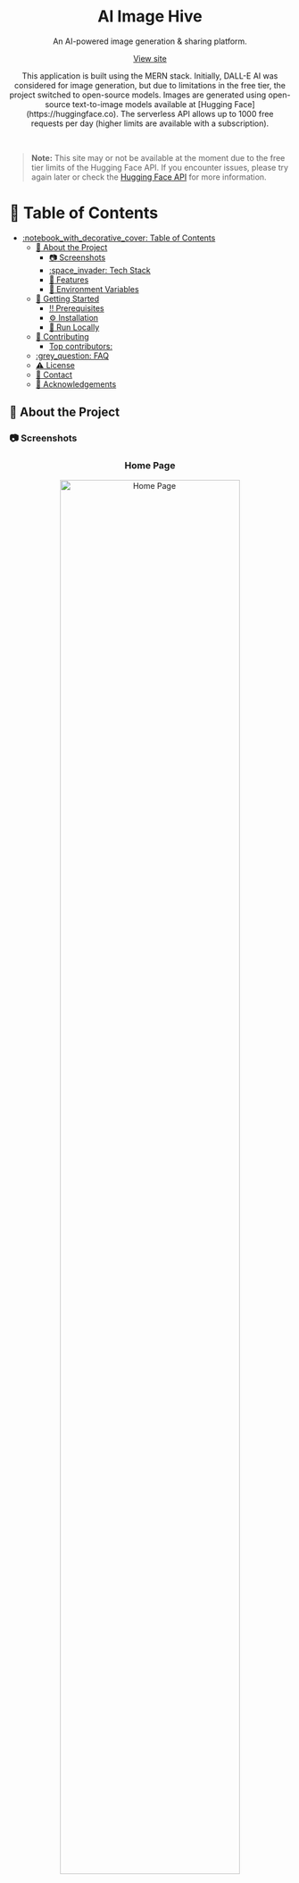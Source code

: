 
<div id="readme-top" align="center">

  <h1>AI Image Hive</h1>

  <p>An AI-powered image generation & sharing platform.</p>

  <p><a href="https://image-generator-tazg.onrender.com">View site</a></p>

</div>

<p align="center">This application is built using the MERN stack. Initially, DALL-E AI was considered for image generation, but due to limitations in the free tier, the project switched to open-source models. Images are generated using open-source text-to-image models available at [Hugging Face](https://huggingface.co). The serverless API allows up to 1000 free requests per day (higher limits are available with a subscription).</p>

<br />

> **Note:** This site may or not be available at the moment due to the free tier limits of the Hugging Face API. If you encounter issues, please try again later or check the [Hugging Face API](https://huggingface.co) for more information.


<!-- Table of Contents -->
# :notebook_with_decorative_cover: Table of Contents

- [:notebook\_with\_decorative\_cover: Table of Contents](#notebook_with_decorative_cover-table-of-contents)
  - [:star2: About the Project](#star2-about-the-project)
    - [:camera: Screenshots](#camera-screenshots)
    - [:space\_invader: Tech Stack](#space_invader-tech-stack)
    - [:dart: Features](#dart-features)
    - [:key: Environment Variables](#key-environment-variables)
  - [:toolbox: Getting Started](#toolbox-getting-started)
    - [:bangbang: Prerequisites](#bangbang-prerequisites)
    - [:gear: Installation](#gear-installation)
    - [:running: Run Locally](#running-run-locally)
  - [:wave: Contributing](#wave-contributing)
    - [Top contributors:](#top-contributors)
  - [:grey\_question: FAQ](#grey_question-faq)
  - [:warning: License](#warning-license)
  - [:handshake: Contact](#handshake-contact)
  - [:gem: Acknowledgements](#gem-acknowledgements)

<!-- can't wrap the table of contents because of some auto formatting issue in VSCode
# :notebook_with_decorative_cover: Table of Contents

- [About the Project](#star2-about-the-project)
  - [Screenshots](#camera-screenshots)
  - [Tech Stack](#space_invader-tech-stack)
  - [Features](#dart-features)
  - [Environment Variables](#key-environment-variables)
- [Getting Started](#toolbox-getting-started)
  - [Prerequisites](#bangbang-prerequisites)
  - [Installation](#gear-installation)
  - [Run Locally](#running-run-locally)
- [TODOs \& Planned Features](#memo-todos--planned-features)
- [Contributing](#wave-contributing)
  - [Top contributors:](#medal_sports-top-contributors)
- [FAQ](#grey_question-faq)
- [License](#warning-license)
- [Contact](#handshake-contact)
- [External Tools \& Libraries](#package-external-tools--libraries)
- [Acknowledgements](#gem-acknowledgements)

 -->


<!-- About the Project -->
## :star2: About the Project


<!-- Screenshots -->
### :camera: Screenshots

<div align="center" style="margin-bottom: 80px;">
  <div style="margin-bottom: 40px;">
    <h3>Home Page</h3>
    <img src="./screenshots/home_page.png" alt="Home Page" width="80%" />
    <h3>Create Page</h3>
    <img src="./screenshots/create_page.png" alt="Create Page" width="80%" />
  </div>
</div>


<!-- TechStack -->
### :space_invader: Tech Stack

| Platform       | Technologies Used                                |
|----------------|--------------------------------------------------|
| Frontend       | React.js, Tailwind CSS                           |
| Backend        | Node.js, Express                                 |
| Database       | MongoDB                                          |
| Other Services | Cloudinary, Hugging Face (API)                   |


<!-- Features -->
### :dart: Features

- Image generation using open-source models from Hugging Face
- Image upload and sharing functionality
- Responsive design for mobile and desktop

<!-- Env Variables -->
### :key: Environment Variables

To run this project, you will need to add the following environment variables to your .env file

```env
MONGO_URI=
HUGGINGFACE_API_KEY=
CLOUD_NAME=
CLOUD_API_KEY=
CLOUD_API_SECRET=
PORT=
```

<!-- Getting Started -->
## 	:toolbox: Getting Started

<!-- Prerequisites -->
### :bangbang: Prerequisites

- Node.js
- Git

<!-- Installation -->
### :gear: Installation
To install and set up the project locally, follow these steps:

1. **Clone the repository:**
  ```bash
  git clone https://github.com/Adhik-6/image_generator.git
  cd image_generator
  ```

2. **Install server dependencies:**
  ```bash
  npm install
  ```

3. **Install client dependencies:**
  ```bash
  cd client
  npm install
  cd ..
  ```

4. **Set up environment variables:**  
  Create a `.env` file in the root directory and add the required variables as described above.

The application should now be running locally.


### Windows Users: Handling NODE_ENV Issues

If you encounter the error:  
`'NODE_ENV' is not recognized as an internal or external command, operable program or batch file.`

- Update the `scripts` section in your `package.json` as follows:
  ```json
  // For testing production locally (not for deployment)
  "scripts": {
   "start": "SET NODE_ENV=production && node server/index.js",
   "build": "npm install && npm install --prefix client && npm run build --prefix client",
   "start:server": "SET NODE_ENV=development && nodemon ./server/index.js",
   "test": "echo \"Error: no test specified\" && exit 1"
  }
  ```

- In `./server/index.js`, replace line 27 with:
  ```js
  if (process.env.NODE_ENV === "production ") {
  ```
  > **Note:** The trailing space after `"production "` is intentional. When using the `SET` keyword in Windows, the space is included in the environment variable value.

This adjustment is necessary because Windows requires the `SET` keyword to define environment variables, and it may include trailing spaces.

   
<!-- Run Locally -->
### :running: Run Locally

1. **Build the client:**
  ```bash
  npm run dev --prefix client
  ```

2. **Start the server:**
  ```bash
  npm run dev
  ```

<!-- CONTRIBUTING -->
## :wave: Contributing

Contributions are what make the open source community such an amazing place to learn, inspire, and create. Any contributions you make are **greatly appreciated**.

If you have a suggestion that would make this better, please fork the repo and create a pull request. You can also simply open an issue with the tag "enhancement".
Don't forget to give the project a star! Thanks again!

1. Fork the Project
2. Create your Feature Branch (`git checkout -b feature/AmazingFeature`)
3. Commit your Changes (`git commit -m 'Add some AmazingFeature'`)
4. Push to the Branch (`git push origin feature/AmazingFeature`)
5. Open a Pull Request


### Top contributors:

<a href="https://github.com/Adhik-6/Event_Hubzz/graphs/contributors">
  <img src="https://contrib.rocks/image?repo=Adhik-6/Event_Hubzz" alt="contrib.rocks image" />
</a>


<!-- FAQ -->
## :grey_question: FAQ

- **Why do I get an error about 'NODE_ENV' on Windows?**

  + Windows handles environment variables differently. See the "Windows Users: Handling NODE_ENV Issues" section above for a workaround.

- **Where are the generated images stored?**

  + Images are uploaded and stored using [Cloudinary](https://cloudinary.com).

- **Can I deploy this project to my own server?**

  + Yes, you can deploy it to your own server or cloud provider. Make sure to configure environment variables and dependencies as needed.

- **What should I do if the live site is unavailable?**

  + The site may be down due to free tier limits on the Hugging Face API. Try again later.



<!-- License -->
## :warning: License

Distributed under the no License. See LICENSE.txt for more information.


<!-- Contact -->
## :handshake: Contact

Adhik - adhik.m10a@gmail.com


<!-- Acknowledgments -->
## :gem: Acknowledgements

Use this section to mention useful resources and libraries that you have used in your projects.

 - [Tailwind CSS](https://tailwindcss.com) - For styling the frontend
 - [Cloudinary](https://cloudinary.com) - For image upload and storage
 - [Hugging Face](https://huggingface.co) - For providing the API for image generation


<p align="right">(<a href="#readme-top">back to top</a>)</p>
